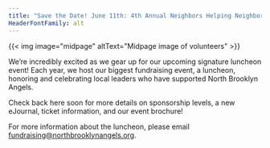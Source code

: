 ```yaml
--- 
title: "Save the Date! June 11th: 4th Annual Neighbors Helping Neighbors Luncheon"
HeaderFontFamily: alt
---
```


<div class="py-2 w-full flex justify-center">
{{< img image="midpage" altText="Midpage image of volunteers" >}}
</div>

We’re incredibly excited as we gear up for our upcoming signature luncheon event! Each year, we host our biggest fundraising event, a luncheon, honoring and celebrating local leaders who have supported North Brooklyn Angels. 

Check back here soon for more details on sponsorship levels, a new eJournal, ticket information, and our event brochure!

For more information about the luncheon, please email [fundraising@northbrooklynangels.org](mailto:fundraising@northbrooklynangels.org).